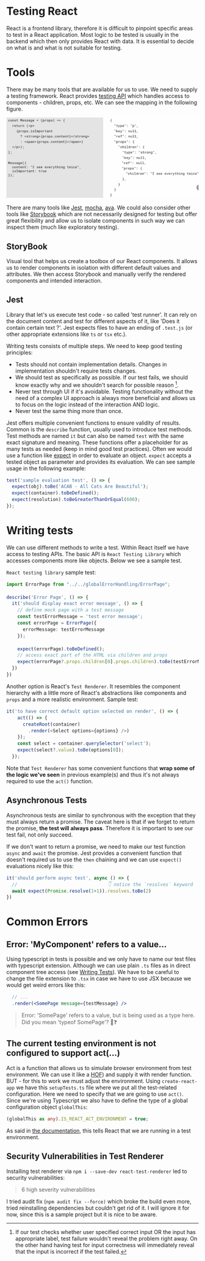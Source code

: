 # Testing React
React is a frontend library, therefore it is difficult to pinpoint specific areas to test in a React application. Most logic to be tested is usually in the backend which then only provides React with data. It is essential to decide on what is and what is not suitable for testing.

# Tools
There may be many tools that are available for us to use. We need to supply a testing framework. React provides [testing API](https://reactjs.org/docs/testing.html) which handles access to components - children, props, etc. We can see the mapping in the following figure.

![React Component Structure][1]

There are many tools like [Jest](https://jestjs.io/), [mocha](https://mochajs.org/), [ava](https://github.com/avajs/ava). We could also consider other tools like [Storybook](https://storybook.js.org/) which are not necessarily designed for testing but offer great flexibility and allow us to isolate components in such way we can inspect them (much like exploratory testing).

## StoryBook
Visual tool that helps us create a toolbox of our React components. It allows us to render components in isolation with different default values and attributes. We then access Storybook and manually verify the rendered components and intended interaction.

## Jest
Library that let's us execute test code - so called 'test runner'. It can rely on the document content and test for different aspects of it, like 'Does it contain certain text ?'.
Jest expects files to have an ending of `.test.js` (or other appropriate extensions like `ts` or `tsx` etc.).

Writing tests consists of multiple steps. We need to keep good testing principles:
- Tests should not contain implementation details. Changes in implementation shouldn't require tests changes.
- We should test as specifically as possible. If our test fails, we should know exactly why and we shouldn't search for possible reason [^1].
- Never test through UI if it's avoidable. Testing functionality without the need of a complex UI approach is always more beneficial and allows us to focus on the logic instead of the interaction AND logic.
- Never test the same thing more than once.

Jest offers multiple convenient functions to ensure validity of results. Common is the `describe` function, usually used to introduce test methods. Test methods are named `it` but can also be named `test` with the same exact signature and meaning. These functions offer a placeholder for as many tests as needed (keep in mind good test practices). Often we would use a function like [expect](https://jestjs.io/docs/expect) in order to evaluate an object. `expect` accepts a tested object as parameter and provides its evaluation. We can see sample usage in the following example:

```js
test('sample evaluation test', () => {
  expect(obj).toBe('ACAB - All Cats Are Beautiful');
  expect(container).toBeDefined();
  expect(resolution).toBeGreaterThanOrEqual(600);
});
```

# Writing tests
We can use different methods to write a test. Within React itself we have access to testing APIs. The basic API is `React Testing Library` which accesses components more like objects. Below we see a sample test. 

`React testing library` sample test:
```ts
import ErrorPage from "../../globalErrorHandling/ErrorPage";

describe('Error Page', () => {
  it('should display exact error message', () => {
    // define mock page with a test message
    const testErrorMessage = 'test error message';
    const errorPage = ErrorPage({
      errorMessage: testErrorMessage
    });

    expect(errorPage).toBeDefined();
    // access exact part of the HTML via children and props
    expect(errorPage?.props.children[0].props.children).toBe(testErrorMessage);
  })
})
```

Another option is React's `Test Renderer`. It resembles the component hierarchy with a little more of React's abstractions like components and `props` and a more realistic environment. Sample test:
```ts
it('to have correct default option selected on render', () => {
    act(() => {
      createRoot(container)
        .render(<Select options={options} />)
    });
    const select = container.querySelector('select');
    expect(select?.value).toBe(options[0]);
  });
```

Note that `Test Renderer` has some convenient functions that **wrap some of the logic we've seen** in previous example(s) and thus it's not always required to use the `act()` function.


[^1]: If our test checks whether user specified correct input OR the input has appropriate label, test failure wouldn't reveal the problem right away. On the other hand having test for input correctness will immediately reveal that the input is incorrect if the test failed.

[1]:../.markdown/react-component-data-structure.png

## Asynchronous Tests
Asynchronous tests are similar to synchronous with the exception that they must always return a promise. The caveat here is that if we forget to return the promise, **the test will always pass**. Therefore it is important to see our test fail, not only succeed.

If we don't want to return a promise, we need to make our test function `async` and `await` the promise. Jest provides a convenient function that doesn't required us to use the `then` chaining and we can use `expect()` evaluations nicely like this:

```ts
it('should perform async test', async () => {
  //                                 👇 notice the `resolves` keyword
  await expect(Promise.resolve(1+1)).resolves.toBe(2)
})
```

# Common Errors

## Error: 'MyComponent' refers to a value...
Using typescript in tests is possible and we only have to name our test files with typescript extension. Although we can use plain `.ts` files as in direct component tree access (see [Writing Tests](#writing-tests)). We have to be careful to change the file extension to `.tsx` in case we have to use JSX because we would get weird errors like this:

```jsx
  // ...
  .render(<SomePage message={testMessage} />
```
> Error: 'SomePage' refers to a value, but is being used as a type here. Did you mean 'typeof SomePage'? 🤔❓

## The current testing environment is not configured to support act(…)
Act is a function that allows us to simulate browser environment from test environment. We can use it like a [HOF](../Javascript-notes.md#higher-order-functions-hof)) and supply it with render function. BUT - for this to work we must adjust the environment. Using `create-react-app` we have this `setupTests.ts` file where we put all the test-related configuration. Here we need to specify that we are going to use `act()`. Since we're using Typescript we also have to define the type of a global configuration object `globalThis`:

```ts
(globalThis as any).IS_REACT_ACT_ENVIRONMENT = true;
```

As said in [the documentation](https://reactjs.org/blog/2022/03/08/react-18-upgrade-guide.html#configuring-your-testing-environment), this tells React that we are running in a test environment.


## Security Vulnerabilities in Test Renderer
Installing test renderer via `npm i --save-dev react-test-renderer` led to security vulnerabilities:

> 6 high severity vulnerabilities

I tried audit fix (`npm audit fix --force)` which broke the build even more, tried reinstalling dependencies but couldn't get rid of it. I will ignore it for now, since this is a sample project but it is nice to be aware. 
